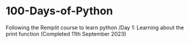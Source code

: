 # 100-Days-of-Python
Following the Remplit course to learn python
/Day 1: Learning about the print function (Completed 11th September 2023)
